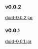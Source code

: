 ### v0.0.2
[duid-0.0.2.jar](https://bintray.com/juzipi2/maven/download_file?file_path=duid-0.0.2.jar)
### v0.0.1
[duid-0.0.1.jar](https://bintray.com/juzipi2/maven/download_file?file_path=duid-0.0.1.jar)